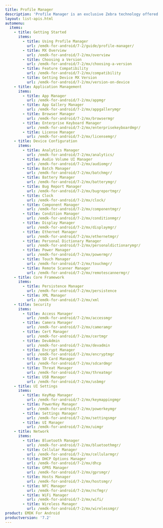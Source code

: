```yaml
---
title: Profile Manager
description: 'Profile Manager is an exclusive Zebra technology offered within the EMDK IDE, providing a GUI-based development tool for accessing many of the features provided by Zebra devices. Profile Manager generates the required code automatically, resulting in reduced development time, less coding effort and fewer errors.'
layout: list-apis.html
automenu:
  items:
    - title: Getting Started
      items:
        - title: Using Profile Manager
          url: /emdk-for-android/7-2/guide/profile-manager/
        - title: MX Overview
          url: /emdk-for-android/7-2/mx/overview
        - title: Choosing a Version
          url: /emdk-for-android/7-2/mx/choosing-a-version
        - title: Feature Compatibility
          url: /emdk-for-android/7-2/mx/compatibility
        - title: Getting Device MX Version
          url: /emdk-for-android/7-2/mx/version-on-device
    - title: Application Management
      items:
        - title: App Manager
          url: /emdk-for-android/7-2/mx/appmgr
        - title: App Gallery Manager
          url: /emdk-for-android/7-2/mx/appgallerymgr
        - title: Browser Manager
          url: /emdk-for-android/7-2/mx/browsermgr
        - title: Enterprise Keyboard Manager
          url: /emdk-for-android/7-2/mx/enterprisekeyboardmgr/
        - title: License Manager 
          url: /emdk-for-android/7-2/mx/licensemgr/
    - title: Device Configuration
      items:
        - title: Analytics Manager
          url: /emdk-for-android/7-2/mx/analytics/
        - title: Audio Volume UI Manager
          url: /emdk-for-android/7-2/mx/audiomgr/
        - title: Batch Manager
          url: /emdk-for-android/7-2/mx/batchmgr/
        - title: Battery Manager
          url: /emdk-for-android/7-2/mx/batterymgr/
        - title: Bug Report Manager
          url: /emdk-for-android/7-2/mx/bugreportmgr/
        - title: Clock
          url: /emdk-for-android/7-2/mx/clock/
        - title: Component Manager
          url: /emdk-for-android/7-2/mx/componentmgr/
        - title: Condition Manager
          url: /emdk-for-android/7-2/mx/conditionmgr/
        - title: Display Manager
          url: /emdk-for-android/7-2/mx/displaymgr/
        - title: Ethernet Manager
          url: /emdk-for-android/7-2/mx/ethernetmgr/
        - title: Personal Dictionary Manager
          url: /emdk-for-android/7-2/mx/personaldictionarymgr/
        - title: Power Manager
          url: /emdk-for-android/7-2/mx/powermgr/
        - title: Touch Manager
          url: /emdk-for-android/7-2/mx/touchmgr/
        - title: Remote Scanner Manager
          url: /emdk-for-android/7-2/mx/remotescannermgr/
    - title: Core Framework
      items:
        - title: Persistence Manager
          url: /emdk-for-android/7-2/mx/persistence
        - title: XML Manager
          url: /emdk-for-android/7-2/mx/xml
    - title: Security
      items:
        - title: Access Manager
          url: /emdk-for-android/7-2/mx/accessmgr
        - title: Camera Manager
          url: /emdk-for-android/7-2/mx/cameramgr
        - title: Cert Manager
          url: /emdk-for-android/7-2/mx/certmgr
        - title: DevAdmin
          url: /emdk-for-android/7-2/mx/devadmin
        - title: Encrypt Manager
          url: /emdk-for-android/7-2/mx/encryptmgr
        - title: SD Card Manager
          url: /emdk-for-android/7-2/mx/sdcardmgr
        - title: Threat Manager
          url: /emdk-for-android/7-2/mx/threatmgr
        - title: USB Manager
          url: /emdk-for-android/7-2/mx/usbmgr
    - title: UI Settings
      items:
        - title: KeyMap Manager
          url: /emdk-for-android/7-2/mx/keymappingmgr
        - title: PowerKey Manager
          url: /emdk-for-android/7-2/mx/powerkeymgr
        - title: Settings Manager
          url: /emdk-for-android/7-2/mx/settingsmgr
        - title: UI Manager
          url: /emdk-for-android/7-2/mx/uimgr
    - title: Network
      items:
        - title: Bluetooth Manager
          url: /emdk-for-android/7-2/mx/bluetoothmgr/
        - title: Cellular Manager
          url: /emdk-for-android/7-2/mx/cellularmgr/
        - title: DHCP Options Manager
          url: /emdk-for-android/7-2/mx/dhcp
        - title: GPRS Manager
          url: /emdk-for-android/7-2/mx/gprsmgr/
        - title: Hosts Manager
          url: /emdk-for-android/7-2/mx/hostsmgr/
        - title: NFC Manager
          url: /emdk-for-android/7-2/mx/ncfmgr/
        - title: WiFi Manager
          url: /emdk-for-android/7-2/mx/wifi/
        - title: Wireless Manager
          url: /emdk-for-android/7-2/mx/wirelessmgr/
product: EMDK For Android
productversion: '7.2'
---
```


<!-- 4/24/18: 

DataWedge configuration through Profile Manager Data Capture was terminated in 6.8. 
All functions are now available through DW intent APIs 

All guides below were updated with a note to that effect. 

    - title: Data Capture
      items:
        - title: Activity Selection
          url: /emdk-for-android/7-2/mx/data-capture/activity
        - title: Barcode Input
          url: /emdk-for-android/7-2/mx/data-capture/barcode
        - title: Data Capture Plus
          url: /emdk-for-android/7-2/mx/data-capture/data-capture-plus
        - title: Int Output
          url: /emdk-for-android/7-2/mx/data-capture/intent
        - title: IP Output
          url: /emdk-for-android/7-2/mx/data-capture/IP
        - title: Keystroke Output
          url: /emdk-for-android/7-2/mx/data-capture/keystroke
        - title: MSR Input
          url: /emdk-for-android/7-2/mx/data-capture/msr


 -->